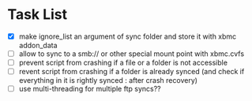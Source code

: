 Task List
=========

- [x] make ignore_list an argument of sync folder and store it with xbmc addon_data
- [ ] allow to sync to a smb:// or other special mount point with xbmc.cvfs
- [ ] prevent script from crashing if a file or a folder is not accessible
- [ ] revent script from crashing if a folder is already synced (and check if everything in it is rightly synced : after crash recovery)
- [ ] use multi-threading for multiple ftp syncs??
